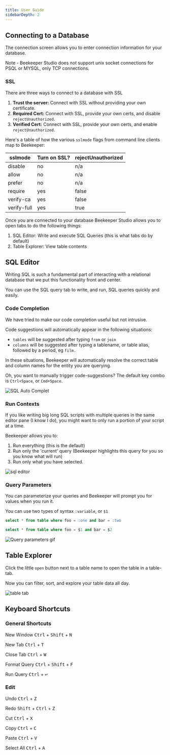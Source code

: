```yaml
---
title: User Guide
sidebarDepth: 2
---
```


## Connecting to a Database

The connection screen allows you to enter connection information for your database.

Note - Beekeeper Studio does not support unix socket connections for PSQL or MYSQL, only TCP connections.

### SSL

There are three ways to connect to a database with SSL
1. **Trust the server:** Connect with SSL without providing your own certificate.
2. **Required Cert:** Connect with SSL, provide your own certs, and disable `rejectUnauthorized`.
3. **Verified Cert:** Connect with SSL, provide your own certs, and enable `rejectUnauthorized`.

Here's a table of how the various `sslmode` flags from command line clients map to Beekeeper:

| sslmode | Turn on SSL? | rejectUnauthorized |
|------|-----|-----|
| disable |	no | 	n/a |
| allow |	no | 	n/a |
| prefer |	no | 	n/a |
| require |	yes | 	false |
| verify-ca |	yes | 	false |
| verify-full |	yes | 	true |


Once you are connected to your database Beekeeper Studio allows you to open tabs to do the following things:

1. SQL Editor: Write and execute SQL Queries (this is what tabs do by default)
2. Table Explorer: View table contents

## SQL Editor

Writing SQL is such a fundamental part of interacting with a relational database that we put this functionality front and center.

You can use the SQL query tab to write, and run, SQL queries quickly and easily.

### Code Completion

We have tried to make our code completion useful but not intrusive. 

Code suggestions will automatically appear in the following situations:

- `tables` will be suggested after typing `from` or `join`
- `columns` will be suggested after typing a tablename, or table alias, followed by a period, eg `film.`

In these situations, Beekeeper will automatically resolve the correct table and column names for the entity you are querying.

Oh, you want to manually trigger code-suggestions? The default key combo is `Ctrl+Space`, or `Cmd+Space`.

![SQL Auto Complet](../assets/img/auto-complete.gif)


### Run Contexts

If you like writing big long SQL scripts with multiple queries in the same editor pane (I know I do), you might want to only run a portion of your script at a time.

Beekeeper allows you to:

1. Run everything (this is the default)
2. Run only the 'current' query (Beekeeper highlights this query for you so you know what will run)
3. Run only what you have selected.

![sql editor](../assets/img/bks-editor-runs.gif)


### Query Parameters

You can parameterize your queries and Beekeeper will prompt you for values when you run it.

You can use two types of syntax `:variable`, or `$1`

```sql
select * from table where foo = :one and bar = :two

select * from table where foo = $1 and bar = $2
```
![Query parameters gif](../assets/img/bks-editor-params.gif)


## Table Explorer

Click the little `open` button next to a table name to open the table in a table-tab.

Now you can filter, sort, and explore your table data all day.

![table tab](../assets/img/table-tab.png)

## Keyboard Shortcuts

### General Shortcuts

New Window <kbd>Ctrl</kbd> + <kbd>Shift</kbd> + <kbd>N</kbd>

New Tab <kbd>Ctrl</kbd> + <kbd>T</kbd>

Close Tab <kbd>Ctrl</kbd> + <kbd>W</kbd>

Format Query <kbd>Ctrl</kbd> + <kbd>Shift</kbd> + <kbd>F</kbd>

Run Query <kbd>Ctrl</kbd> + <kbd>↩</kbd>

### Edit
Undo       <kbd>Ctrl</kbd> + <kbd>Z</kbd>

Redo       <kbd>Shift</kbd> + <kbd>Ctrl</kbd> + <kbd>Z</kbd>

Cut        <kbd>Ctrl</kbd> + <kbd>X</kbd>

Copy       <kbd>Ctrl</kbd> + <kbd>C</kbd>

Paste      <kbd>Ctrl</kbd> + <kbd>V</kbd>

Select All <kbd>Ctrl</kbd> + <kbd>A</kbd>
